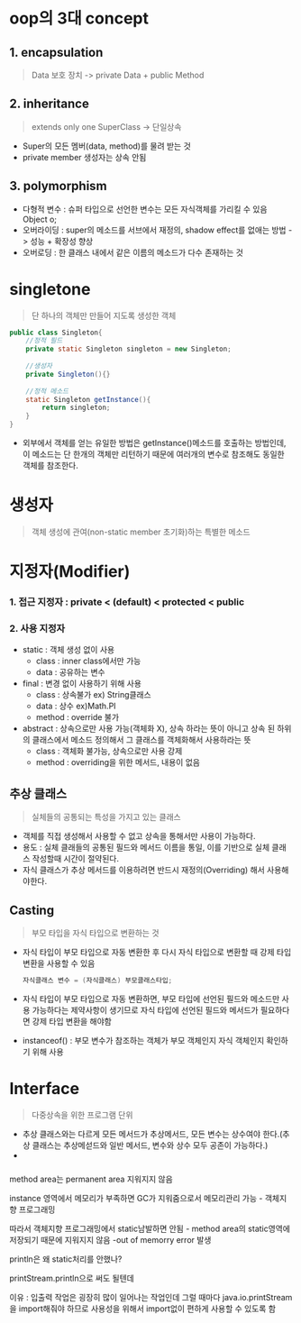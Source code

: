 # oop의 3대 concept

## 1. encapsulation

> Data 보호 장치 -> private Data + public Method

## 2. inheritance 

> extends only one SuperClass -> 단일상속 

- Super의 모든 멤버(data, method)를 물려 받는 것
- private member 생성자는 상속 안됨

## 3. polymorphism

- 다형적 변수 : 슈퍼 타입으로 선언한 변수는 모든 자식객체를 가리킬 수 있음 Object o;
- 오버라이딩 : super의 메소드를 서브에서 재정의, shadow effect를 없애는 방법 -> 성능 + 확장성 향상
- 오버로딩 : 한 클래스 내에서 같은 이름의 메소드가 다수 존재하는 것



# singletone

>단 하나의 객체만 만들어 지도록 생성한 객체

```java
public class Singleton{
    //정적 필드
    private static Singleton singleton = new Singleton;
    
    //생성자
    private Singleton(){}
    
    //정적 메소드
    static Singleton getInstance(){
        return singleton;
    }
}
```

- 외부에서 객체를 얻는 유일한 방법은 getInstance()메소드를 호출하는 방법인데, 이 메소드는 단 한개의 객체만 리턴하기 때문에 여러개의 변수로 참조해도 동일한 객체를 참조한다.



# 생성자 

>  객체 생성에 관여(non-static member 초기화)하는 특별한 메소드



# 지정자(Modifier)

### 1. 접근 지정자 : private < (default) < protected < public

### 2. 사용 지정자 

- static : 객체 생성 없이 사용
  - class : inner class에서만 가능
  - data : 공유하는 변수
- final : 변경 없이 사용하기 위해 사용
  - class : 상속불가 ex) String클래스
  - data : 상수 ex)Math.PI
  - method : override 불가
- abstract : 상속으로만 사용 가능(객체화 X), 상속 하라는 뜻이 아니고 상속 된 하위의 클래스에서 메소드 정의해서 그 클래스를 객체화해서 사용하라는 뜻
  - class : 객체화 불가능, 상속으로만 사용 강제
  - method : overriding을 위한 메서드, 내용이 없음



## 추상 클래스

> 실체들의 공통되는 특성을 가지고 있는 클래스

- 객체를 직접 생성해서 사용할 수 없고 상속을 통해서만 사용이 가능하다.
- 용도 : 실체 클래들의 공통된 필드와 메서드 이름을 통일, 이를 기반으로 실체 클래스 작성할때 시간이 절약된다.
- 자식 클래스가 추상 메서드를 이용하려면 반드시 재정의(Overriding) 해서 사용해야한다.



## Casting

> 부모 타입을 자식 타입으로 변환하는 것

- 자식 타입이 부모 타입으로 자동 변환한 후 다시 자식 타입으로 변환할 때 강제 타입 변환을 사용할 수 있음

  ```java
  자식클래스 변수 = (자식클래스) 부모클래스타입;
  ```

- 자식 타입이 부모 타입으로 자동 변환하면, 부모 타입에 선언된 필드와 메소드만 사용 가능하다는 제약사항이 생기므로 자식 타입에 선언된 필드와 메서드가 필요하다면 강제 타입 변환을 해야함

- instanceof() : 부모 변수가 참조하는 객체가 부모 객체인지 자식 객체인지 확인하기 위해 사용

  

# Interface

> 다중상속을 위한 프로그램 단위

- 추상 클래스와는 다르게 모든 메서드가 추상메서드, 모든 변수는 상수여야 한다.(추상 클래스는 추상메섣드와 일반 메서드, 변수와 상수 모두 공존이 가능하다.)
- 







### #

method area는 permanent area 지워지지 않음 

instance 영역에서 메모리가 부족하면 GC가 지워줌으로서 메모리관리 가능 - 객체지향 프로그래밍

따라서 객체지향 프로그래밍에서 static남발하면 안됨 - method area의 static영역에 저장되기 때문에 지워지지 않음 -out of memorry error 발생



println은 왜 static처리를 안했나?

printStream.println으로 써도 될텐데

이유 : 입출력 작업은 굉장히 많이 일어나는 작업인데 그럴 때마다 java.io.printStream을 import해줘야 하므로 사용성을 위해서 import없이 편하게 사용할 수 있도록 함

